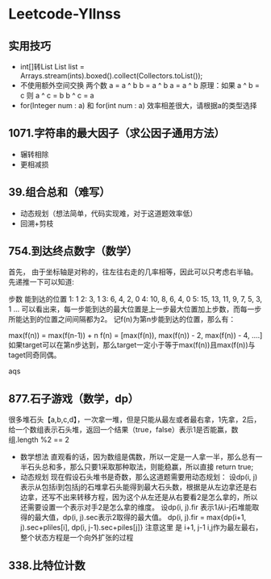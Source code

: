 # Leetcode-Yllnss

## 实用技巧
- int[]转List 
  List<Integer> list = Arrays.stream(ints).boxed().collect(Collectors.toList());
- 不使用额外空间交换 两个数
  a = a ^ b
  b = a ^ b
  a = a ^ b
  原理：如果 a ^ b = c 则 a ^ c = b   b ^ c = a
- for(Integer num : a) 和 for(int num : a) 效率相差很大，请根据a的类型选择

## 1071.字符串的最大因子（求公因子通用方法）
- 辗转相除
- 更相减损

## 39.组合总和（难写）
- 动态规划（想法简单，代码实现难，对于这道题效率低）
- 回溯+剪枝

## 754.到达终点数字（数学）

 首先， 由于坐标轴是对称的，往左往右走的几率相等，因此可以只考虑右半轴。先递推一下可以知道:

 步数        能到达的位置
1:          1
2:          3, 1
3:          6, 4, 2, 0
4:          10, 8, 6, 4, 0
5:          15, 13, 11, 9, 7, 5, 3, 1
...
 可以看出来，每一步能到达的最大位置是上一步最大位置加上步数，而每一步所能达到的位置之间间隔都为2。
记f(n)为第n步能到达的位置，那么有：

max(f(n)) = max(f(n-1)) + n
f(n) = [max(f(n)),  max(f(n)) - 2, max(f(n)) - 4, ....]
如果target可以在第n步达到，那么target一定小于等于max(f(n))且max(f(n))与taget同奇同偶。

aqs

## 877.石子游戏（数学，dp）
很多堆石头【a,b,c,d】，一次拿一堆，但是只能从最左或者最右拿，1先拿，2后，给一个数组表示石头堆，返回一个结果（true，false）表示1是否能赢，数组.length %2 == 2
- 数学想法
 直观看的话，因为数组是偶数，所以一定是一人拿一半，那么总有一半石头总和多，那么只要1采取那种取法，则能稳赢，所以直接 return true;
- 动态规划
 现在假设石头堆书是奇数，那么这道题需要用动态规划：
 设dp(i, j)表示从包括i到包括j的石堆拿石头能得到最大石头数，根据是从左边拿还是右边拿，还写不出来转移方程，因为这个从左还是从右要看2是怎么拿的，所以还需要设置一个表示对手2是怎么拿的维度。
 设dp(i, j).fir 表示1从i-j石堆能取得的最大值，dp(i, j).sec表示2取得的最大值。
 dp(i, j).fir = max{dp(i+1, j).sec+pliles[i],  dp(i, j-1).sec+piles[j]}
 注意这里 是   i+1, j-1    i,j作为最左最右，整个状态方程是一个向外扩张的过程

## 338.比特位计数



